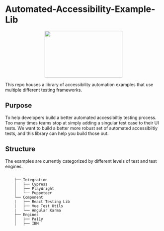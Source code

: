 # Automated-Accessibility-Example-Lib
<p align="center">
<img src="https://media.dev.to/cdn-cgi/image/width=1000,height=420,fit=cover,gravity=auto,format=auto/https%3A%2F%2Fdev-to-uploads.s3.amazonaws.com%2Fuploads%2Farticles%2Fz5ctg3kllcixgt6vt5kx.jpg" height="150px" width="250px" alt="" />
</p>

This repo houses a library of accessibility automation examples that use multiple different testing frameworks.

## Purpose

To help developers build a better automated accessibiltiy testing process. Too many times teams stop at simply adding a singular test 
case to their UI tests. We want to build a better more robust set of automated accessibiltiy tests, and this library can help you build those out. 

## Structure

The examples are currently categorized by different levels of test and test engines. 

```

    ├── Integration            
    │   ├── Cypress            
    │   ├── PlayWright         
    │   └── Puppeteer          
    └── Component
    |   ├── React Testing Lib      
    |   ├── Vue Test Utils         
    |   └── Angular Karma
    ├── Engines         
    │   ├── Pa11y           
    │   ├── IBM       
    
```
